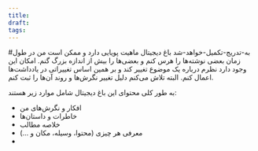 ```yaml
---
title: 
draft: 
tags:
---
```

#به-تدریج-تکمیل-خواهد-شد 
باغ دیجیتال ماهیت پویایی دارد و ممکن است من در طول زمان بعضی نوشته‌ها را هرس کنم و بعضی‌ها را بیش از اندازه بزرگ گنم.
امکان این وجود دارد نظرم درباره یک موضوع تغییر کند و بر همین اساس تغییراتی در یادداشت‌ها اعمال کنم. البته تلاش می‌کنم دلیل تغییر نگرش‌ها و روند آن‌ها را ثبت کنم.
 
 به طور کلی محتوای این باغ دیجیتال شامل موارد زیر هستند:
 - افکار و نگرش‌های من
 - خاطرات و داستان‌ها
 - خلاصه مطالب
 - معرفی هر چیزی (محتوا، وسیله، مکان و ...)
 - 